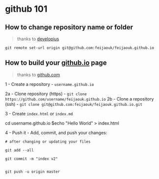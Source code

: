 # github 101

## How to change repository name or folder
> thanks to [developius](https://gist.github.com/developius/c81f021eb5c5916013dc)

```git remote set-url origin git@github.com:feijaouk/feijaouk.github.io```



## How to build your [github.io](https://github.com) page
> thanks to [github.com](https://pages.github.com/)

1  - Create a repository - ```username.github.io```

2a - Clone repository (https) - ```git clone https://github.com/username/feijaouk.github.io```
2b - Clone a repository (ssh) - ```git clone git@github.com:feijaouk/feijaouk.github.io.git```

3  - Create ```index.html``` or ```index.md```

  cd username.github.io
  $echo "Hello World" > index.html

4  - Push it - Add, commit, and push your changes:

```git
# after changing or updating your files

git add --all

git commit -m "index v2"


git push -u origin master

```
